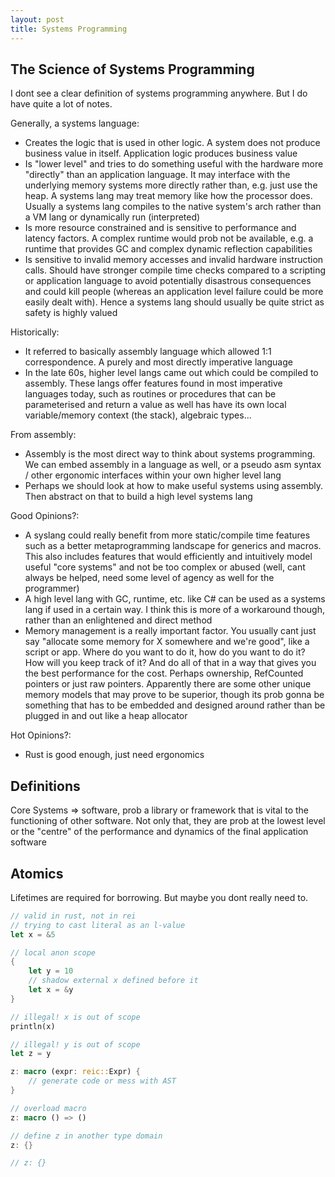 ```yaml
---
layout: post
title: Systems Programming
---
```


## The Science of Systems Programming

I dont see a clear definition of systems programming anywhere. But I do have quite a lot of notes.

Generally, a systems language:

- Creates the logic that is used in other logic. A system does not produce business value in itself. Application logic produces business value
- Is "lower level" and tries to do something useful with the hardware more "directly" than an application language. It may interface with the underlying memory systems more directly rather than, e.g. just use the heap. A systems lang may treat memory like how the processor does. Usually a systems lang compiles to the native system's arch rather than a VM lang or dynamically run (interpreted)
- Is more resource constrained and is sensitive to performance and latency factors. A complex runtime would prob not be available, e.g. a runtime that provides GC and complex dynamic reflection capabilities
- Is sensitive to invalid memory accesses and invalid hardware instruction calls. Should have stronger compile time checks compared to a scripting or application language to avoid potentially disastrous consequences and could kill people (whereas an application level failure could be more easily dealt with). Hence a systems lang should usually be quite strict as safety is highly valued

Historically:

- It referred to basically assembly language which allowed 1:1 correspondence. A purely and most directly imperative language
- In the late 60s, higher level langs came out which could be compiled to assembly. These langs offer features found in most imperative languages today, such as routines or procedures that can be parameterised and return a value as well has have its own local variable/memory context (the stack), algebraic types...

From assembly:

- Assembly is the most direct way to think about systems programming. We can embed assembly in a language as well, or a pseudo asm syntax / other ergonomic interfaces within your own higher level lang
- Perhaps we should look at how to make useful systems using assembly. Then abstract on that to build a high level systems lang

Good Opinions?:

- A syslang could really benefit from more static/compile time features such as a better metaprogramming landscape for generics and macros. This also includes features that would efficiently and intuitively model useful "core systems" and not be too complex or abused (well, cant always be helped, need some level of agency as well for the programmer)
- A high level lang with GC, runtime, etc. like C# can be used as a systems lang if used in a certain way. I think this is more of a workaround though, rather than an enlightened and direct method
- Memory management is a really important factor. You usually cant just say "allocate some memory for X somewhere and we're good", like a script or app. Where do you want to do it, how do you want to do it? How will you keep track of it? And do all of that in a way that gives you the best performance for the cost. Perhaps ownership, RefCounted pointers or just raw pointers. Apparently there are some other unique memory models that may prove to be superior, though its prob gonna be something that has to be embedded and designed around rather than be plugged in and out like a heap allocator

Hot Opinions?:

- Rust is good enough, just need ergonomics

## Definitions

Core Systems => software, prob a library or framework that is vital to the functioning of other software. Not only that, they are prob at the lowest level or the "centre" of the performance and dynamics of the final application software

## Atomics

Lifetimes are required for borrowing. But maybe you dont really need to.

```rust
// valid in rust, not in rei
// trying to cast literal as an l-value
let x = &5

// local anon scope
{
    let y = 10
    // shadow external x defined before it
    let x = &y
}

// illegal! x is out of scope
println(x)

// illegal! y is out of scope
let z = y

z: macro (expr: reic::Expr) {
    // generate code or mess with AST
}

// overload macro
z: macro () => ()

// define z in another type domain
z: {}

// z: {}
```
